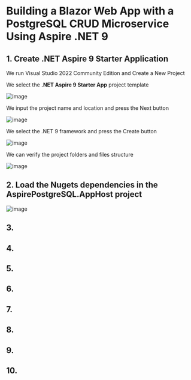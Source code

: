 # Building a Blazor Web App with a PostgreSQL CRUD Microservice Using Aspire .NET 9

## 1. Create .NET Aspire 9 Starter Application

We run Visual Studio 2022 Community Edition and Create a New Project

We select the **.NET Aspire 9 Starter App** project template

![image](https://github.com/user-attachments/assets/5e31cf38-1f0a-4398-9591-7f8fb1f81e20)

We input the project name and location and press the Next button

![image](https://github.com/user-attachments/assets/d2c4ffec-a540-45fe-a871-13de0ef03e46)

We select the .NET 9 framework and press the Create button

![image](https://github.com/user-attachments/assets/59ddc3c2-0fe0-4f4d-8295-9c6ff617d14e)

We can verify the project folders and files structure

![image](https://github.com/user-attachments/assets/b1ec8fdd-362f-42af-a64c-4d4ce49e45d1)

## 2. Load the Nugets dependencies in the AspirePostgreSQL.AppHost project

![image](https://github.com/user-attachments/assets/290c2fa8-63fb-4539-a51d-86df61a07c57)

## 3. 

## 4. 

## 5. 

## 6. 

## 7.

## 8.

## 9.

## 10.

